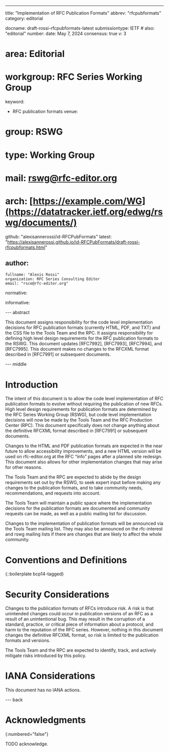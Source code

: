 ---
title: "Implementation of RFC Publication Formats"
abbrev: "rfcpubformats"
category: editorial

docname: draft-rossi-rfcpubformats-latest
submissiontype: IETF  # also: "editorial"
number:
date: May 7, 2024
consensus: true
v: 3
# area: Editorial
# workgroup: RFC Series Working Group
keyword:
 - RFC publication formats
venue:
#  group: RSWG
#  type: Working Group
#  mail: rswg@rfc-editor.org
#  arch: [https://example.com/WG](https://datatracker.ietf.org/edwg/rswg/documents/)
  github: "alexisannerossi/id-RFCPubFormats"
  latest: "https://alexisannerossi.github.io/id-RFCPubFormats/draft-rossi-rfcpubformats.html"

author:
 -
    fullname: "Alexis Rossi"
    organization: RFC Series Consulting Editor
    email: "rsce@rfc-editor.org"

normative:

informative:


--- abstract

This document assigns responsibility for the code level implementation decisions for RFC publication formats (currently HTML, PDF, and TXT) and the CSS file to the Tools Team and the RPC. It assigns responsibility for defining high level design requirements for the RFC publication formats to the RSWG. This document updates [RFC7992], [RFC7993], [RFC7994], and [RFC7995]. This document makes no changes to the RFCXML format described in [RFC7991] or subsequent documents.


--- middle

# Introduction

The intent of this document is to allow the code level implementation of RFC publication formats to evolve without requiring the publication of new RFCs. High level design requirements for publication formats are determined by the RFC Series Working Group (RSWG), but code level implementation decisions will now be made by the Tools Team and the RFC Production Center (RPC). This document specifically does not change anything about the definitive RFCXML format described in [RFC7991] or subsequent documents.

Changes to the HTML and PDF publication formats are expected in the near future to allow accessibility improvements, and a new HTML version will be used on rfc-editor.org at the RFC “info” pages after a planned site redesign. This document also allows for other implementation changes that may arise for other reasons. 

The Tools Team and the RPC are expected to abide by the design requirements set out by the RSWG, to seek expert input before making any changes to the publication formats, and to take community needs, recommendations, and requests into account. 

The Tools Team will maintain a public space where the implementation decisions for the publication formats are documented and community requests can be made, as well as a public mailing list for discussion. 

Changes to the implementation of publication formats will be announced via the Tools Team mailing list. They may also be announced on the rfc-interest and rswg mailing lists if there are changes that are likely to affect the whole community.


# Conventions and Definitions

{::boilerplate bcp14-tagged}


# Security Considerations

Changes to the publication formats of RFCs introduce risk. A risk is that unintended changes could occur in publication versions of an RFC as a result of an unintentional bug. This may result in the corruption of a standard, practice, or critical piece of information about a protocol, and harm to the reputation of the RFC series. However, nothing in this document changes the definitive RFCXML format, so risk is limited to the publication formats and versions.

The Tools Team and the RPC are expected to identify, track, and actively mitigate risks introduced by this policy.


# IANA Considerations

This document has no IANA actions.


--- back

# Acknowledgments
{:numbered="false"}

TODO acknowledge.
